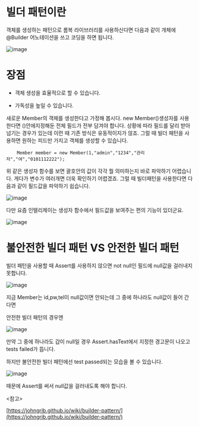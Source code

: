 # 빌더 패턴이란

객체를 생성하는 패턴으로 롬복 라이브러리를 사용하신다면 다음과 같이 개체에 @Builder 어노테이션을 쓰고 코딩을 하면 됩니다.

![image](https://user-images.githubusercontent.com/79133602/133994258-dc22e072-16bb-439b-b0a5-3543c86924b7.png)

# 장점

* 객체 생성을 효율적으로 할 수 있습니다.  

* 가독성을 높일 수 있습니다.  

새로운 Member의 객체를 생성한다고 가정해 봅시다. new Member()생성자를 사용한다면 ()안에지정해둔 전체 필드가 전부 담겨야 합니다. 
상황에 따라 필드를 달리 받아 넘기는 경우가 있는데 이런 때 기존 방식은 유동적이지가 않죠. 그럴 때 빌더 패턴을 사용하면 원하는 피드만
가지고 객체를 생성할 수 있습니다. 


```	
    Member member = new Member(1,"admin","1234","관리자","여","0101112222");
```
	
위 같은 생성자 함수를 보면 괄호안의 값이 각각 뭘 의미하는지 바로 파악하기 어렵습니다. 게다가 변수가 여러개면 더욱 확인하기 어렵겠죠. 
그럴 때 빌더패턴을 사용한다면 다음과 같이 필드값을 파악하기 쉽습니다.

![image](https://user-images.githubusercontent.com/79133602/133996041-cd42016c-78a4-4f68-a4d8-921c92092c33.png)

다만 요즘 인텔리제이는 생성자 함수에서 필드값을 보여주는 편의 기능이 있더군요.

![image](https://user-images.githubusercontent.com/79133602/133996153-de0abb78-b136-42ab-b344-4128a11e9c14.png)



# 불안전한 빌더 패턴 VS 안전한 빌더 패턴 

빌더 패턴을 사용할 때 Assert를 사용하지 않으면 not null인 필드에 null값을 걸러내지 못합니다.

![image](https://user-images.githubusercontent.com/79133602/133921154-d53269d6-bc3c-4098-9e38-b97f0d354df9.png)

지금 Member는  id,pw,tel이 null값이면 안되는데 그 중에 하나라도 null값이 들어 간다면

안전한 빌더 패턴의 경우엔

![image](https://user-images.githubusercontent.com/79133602/133921125-1eedf620-42f9-4d56-a602-e80ebfa55fdb.png)

만약 그 중에 하나라도 갑이 null일 경우 Assert.hasText에서 지정한 경고문이 나오고 tests failed가 뜹니다. 

하지만 불안전한 빌더 패턴에선 test passed되는 모습을 볼 수 있습니다. 

![image](https://user-images.githubusercontent.com/79133602/133921176-2900d19d-6822-4e9f-a654-49dfaae7c176.png)


때문에 Assert를 써서 null값을 걸러내도록 해야 합니다. 



<참고>

[https://johngrib.github.io/wiki/builder-pattern/](https://johngrib.github.io/wiki/builder-pattern/)

